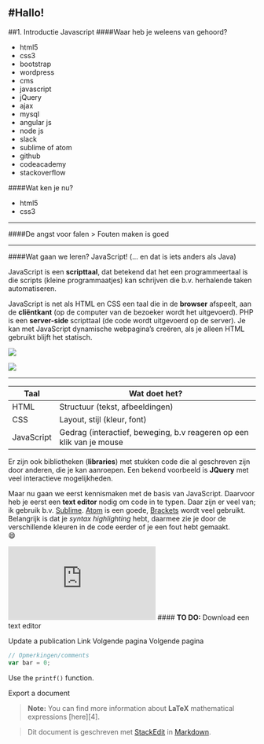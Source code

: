 #Hallo!
---
##1. Introductie Javascript
####Waar heb je weleens van gehoord?

- html5
- css3
- bootstrap
- wordpress
- cms
- javascript
- jQuery
- ajax
- mysql
- angular js
- node js
- slack
- sublime of atom
- github
- codeacademy
- stackoverflow

####Wat ken je nu?
- html5
- css3

---

####De angst voor falen > Fouten maken is goed

---

####Wat gaan we leren? JavaScript!
(... en dat is iets anders als Java)


JavaScript is een **scripttaal**, dat betekend dat het een programmeertaal is die scripts (kleine programmaatjes) kan schrijven die b.v. herhalende taken automatiseren.

JavaScript is net als HTML en CSS een taal die in de **browser** afspeelt, aan de **cliëntkant** (op de computer van de bezoeker wordt het uitgevoerd). 
PHP is een **server-side** scripttaal (de code wordt uitgevoerd op de server). Je kan met JavaScript dynamische webpagina’s creëren, als je alleen HTML gebruikt blijft het statisch.

![](https://sdz-upload.s3.amazonaws.com/prod/upload/p1ch1_JavaScript%20client%20-%20New%20Page.png)


![](http://blog.teamtreehouse.com/wp-content/uploads/2014/11/progressive-enhancement.png)

----


Taal     | Wat doet het?
-------- | ---
HTML | Structuur (tekst, afbeeldingen)
CSS    | Layout, stijl (kleur, font)
JavaScript     | Gedrag (interactief, beweging, b.v reageren op een klik van je mouse

Er zijn ook bibliotheken (**libraries**) met stukken code die al geschreven zijn door anderen, die je kan aanroepen. Een bekend voorbeeld is **JQuery** met veel interactieve mogelijkheden. 

Maar nu gaan we eerst kennismaken met de basis van JavaScript. 
Daarvoor heb je eerst een **text editor** nodig om code in te typen. Daar zijn er veel van; ik gebruik b.v. [Sublime](http://www.sublimetext.com/). [Atom](https://atom.io/) is een goede, [Brackets](http://brackets.io/) wordt veel gebruikt. 
Belangrijk is dat je *syntax highlighting* hebt, daarmee zie je door de verschillende kleuren in de code eerder of je een fout hebt gemaakt.  
  :smile:

![](https://ixquick-proxy.com/do/spg/show_picture.pl?l=english&rais=1&oiu=http://gunnariauvinen.com/content/images/2015/04/01_basic_javascript_syntax_highlighting-1.png&sp=1a0c0b009c0e30b60bd87a2be2815c71)
####<i class="icon-pencil"></i> **TO DO:** Download een text editor    

<i class="icon-upload"></i> Update a publication
<i class="icon-link"></i> Link
<i class="icon-left"></i> Volgende pagina
<i class="icon-list"></i> Volgende pagina

```javascript
// Opmerkingen/comments
var bar = 0;
```
Use the `printf()` function.


<i class="icon-hdd"></i> Export a document
> **Note:** You can find more information about **LaTeX** mathematical expressions [here][4].  


> Dit document is geschreven met [StackEdit](https://stackedit.io/) in [Markdown](https://help.github.com/articles/basic-writing-and-formatting-syntax).